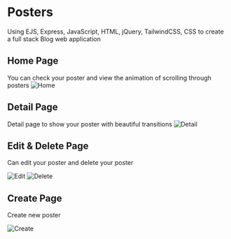 # Posters
Using EJS, Express, JavaScript, HTML, jQuery, TailwindCSS, CSS to create a full stack Blog web application

## Home Page
You can check your poster and view the animation of scrolling through posters
![Home](https://github.com/user-attachments/assets/69972f92-086d-4f56-8653-28ac49a3d2e0)


## Detail Page
Detail page to show your poster with beautiful transitions
![Detail](https://github.com/user-attachments/assets/aba92e23-29b9-45e9-9427-391841a4d5e1)

## Edit & Delete Page
Can edit your poster and delete your poster

![Edit](https://github.com/user-attachments/assets/2055e192-e4b2-472b-8da8-64b1a3e71f65)
![Delete](https://github.com/user-attachments/assets/8532238d-d196-4365-8f48-9ddd2340e1d4)

## Create Page
Create new poster

![Create](https://github.com/user-attachments/assets/986cd54f-fa51-4749-b3b4-43438627daa9)





